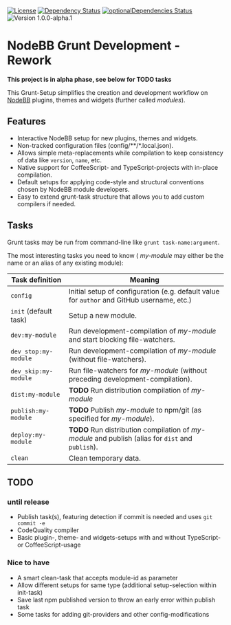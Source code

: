 [![License](https://img.shields.io/badge/license-MIT-blue.svg?style=flat)](LICENSE)
[![Dependency Status](https://david-dm.org/frissdiegurke/nodebb-grunt-development/rework.svg)](https://david-dm.org/frissdiegurke/nodebb-grunt-development/rework)
[![optionalDependencies Status](https://david-dm.org/frissdiegurke/nodebb-grunt-development/rework/optional-status.svg)](https://david-dm.org/frissdiegurke/nodebb-grunt-development/rework#info=optionalDependencies)
![Version 1.0.0-alpha.1](https://img.shields.io/badge/version-1.0.0--alpha.1-lightgrey.svg)

# NodeBB Grunt Development - Rework

**This project is in alpha phase, see below for TODO tasks**

This Grunt-Setup simplifies the creation and development workflow on [NodeBB](https://nodebb.org/) plugins, themes and widgets (further called *modules*).

## Features

 + Interactive NodeBB setup for new plugins, themes and widgets.
 + Non-tracked configuration files (config/\*\*/\*.local.json).
 + Allows simple meta-replacements while compilation to keep consistency of data like `version`, `name`, etc.
 + Native support for CoffeeScript- and TypeScript-projects with in-place compilation.
 + Default setups for applying code-style and structural conventions chosen by NodeBB module developers.
 + Easy to extend grunt-task structure that allows you to add custom compilers if needed.

## Tasks

Grunt tasks may be run from command-line like `grunt task-name:argument`.

The most interesting tasks you need to know ( *my-module* may either be the name or an alias of any existing module):

|Task definition|Meaning|
|---|---|
|`config`|Initial setup of configuration (e.g. default value for `author` and GitHub username, etc.)|
|`init` (default task)|Setup a new module.|
|`dev:my-module`|Run development-compilation of *my-module* and start blocking file-watchers.|
|`dev_stop:my-module`|Run development-compilation of *my-module* (without file-watchers).|
|`dev_skip:my-module`|Run file-watchers for *my-module* (without preceding development-compilation).|
|`dist:my-module`|**TODO** Run distribution compilation of *my-module*|
|`publish:my-module`|**TODO** Publish *my-module* to npm/git (as specified for *my-module*).|
|`deploy:my-module`|**TODO** Run distribution compilation of *my-module* and publish (alias for `dist` and `publish`).|
|`clean`|Clean temporary data.|

## TODO

### until release

 + Publish task(s), featuring detection if commit is needed and uses `git commit -e`
 + CodeQuality compiler
 + Basic plugin-, theme- and widgets-setups with and without TypeScript- or CoffeeScript-usage
 
### Nice to have

 + A smart clean-task that accepts module-id as parameter
 + Allow different setups for same type (additional setup-selection within init-task)
 + Save last npm published version to throw an early error within publish task
 + Some tasks for adding git-providers and other config-modifications
